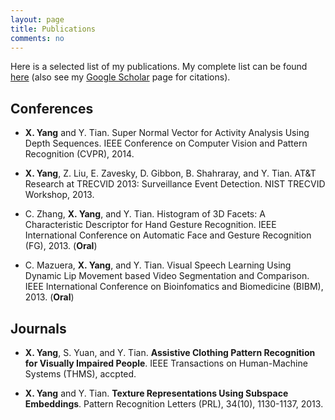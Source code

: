 ```yaml
---
layout: page
title: Publications
comments: no
---
```


Here is a selected list of my publications. My complete list can be found [here](\CompletePublication) (also see my [Google Scholar](http://scholar.google.com/citations?user=yWsMg_gAAAAJ&hl=en) page for citations).

## Conferences

+ **X. Yang** and Y. Tian. Super Normal Vector for Activity Analysis Using Depth Sequences. IEEE Conference on Computer Vision and Pattern Recognition (CVPR), 2014.

+ **X. Yang**, Z. Liu, E. Zavesky, D. Gibbon, B. Shahraray, and Y. Tian. AT&T Research at TRECVID 2013: Surveillance Event Detection. NIST TRECVID Workshop, 2013.


+ C. Zhang, **X. Yang**, and Y. Tian. Histogram of 3D Facets: A Characteristic Descriptor for Hand Gesture Recognition. IEEE International Conference on Automatic Face and Gesture Recognition (FG), 2013. (**Oral**)

+ C. Mazuera, **X. Yang**, and Y. Tian. Visual Speech Learning Using Dynamic Lip Movement based Video Segmentation and Comparison. IEEE International Conference on Bioinfomatics and Biomedicine (BIBM), 2013. (**Oral**)

## Journals

+ **X. Yang**, S. Yuan, and Y. Tian. **Assistive Clothing Pattern Recognition for Visually Impaired People**. IEEE Transactions on Human-Machine Systems (THMS), accpted.

+ **X. Yang** and Y. Tian. **Texture Representations Using Subspace Embeddings**. Pattern Recognition Letters (PRL), 34(10), 1130-1137, 2013.
